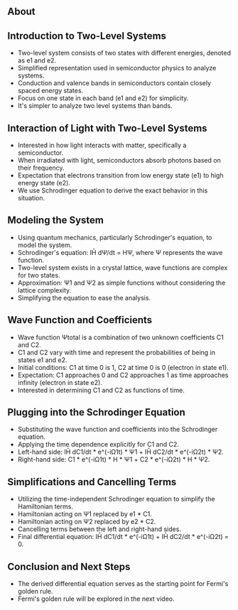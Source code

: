 ## About


## Introduction to Two-Level Systems

- Two-level system consists of two states with different energies, denoted as e1 and e2.
- Simplified representation used in semiconductor physics to analyze systems.
- Conduction and valence bands in semiconductors contain closely spaced energy states.
- Focus on one state in each band (e1 and e2) for simplicity.
- It's simpler to analyze two level systems than bands.

## Interaction of Light with Two-Level Systems

- Interested in how light interacts with matter, specifically a semiconductor.
- When irradiated with light, semiconductors absorb photons based on their frequency.
- Expectation that electrons transition from low energy state (e1) to high energy state (e2).
- We use Schrodinger equation to derive the exact behavior in this situation.

## Modeling the System

- Using quantum mechanics, particularly Schrodinger's equation, to model the system.
- Schrodinger's equation: IH̄ dΨ/dt = HΨ, where Ψ represents the wave function.
- Two-level system exists in a crystal lattice, wave functions are complex for two states.
- Approximation: Ψ1 and Ψ2 as simple functions without considering the lattice complexity.
- Simplifying the equation to ease the analysis.

## Wave Function and Coefficients

- Wave function Ψtotal is a combination of two unknown coefficients C1 and C2.
- C1 and C2 vary with time and represent the probabilities of being in states e1 and e2.
- Initial conditions: C1 at time 0 is 1, C2 at time 0 is 0 (electron in state e1).
- Expectation: C1 approaches 0 and C2 approaches 1 as time approaches infinity (electron in state e2).
- Interested in determining C1 and C2 as functions of time.

## Plugging into the Schrodinger Equation

- Substituting the wave function and coefficients into the Schrodinger equation.
- Applying the time dependence explicitly for C1 and C2.
- Left-hand side: IH̄ dC1/dt * e^(-iΩ1t) * Ψ1 + IH̄ dC2/dt * e^(-iΩ2t) * Ψ2.
- Right-hand side: C1 * e^(-iΩ1t) * H * Ψ1 + C2 * e^(-iΩ2t) * H * Ψ2.

## Simplifications and Cancelling Terms

- Utilizing the time-independent Schrodinger equation to simplify the Hamiltonian terms.
- Hamiltonian acting on Ψ1 replaced by e1 * C1.
- Hamiltonian acting on Ψ2 replaced by e2 * C2.
- Cancelling terms between the left and right-hand sides.
- Final differential equation: IH̄ dC1/dt * e^(-iΩ1t) + IH̄ dC2/dt * e^(-iΩ2t) = 0.

## Conclusion and Next Steps

- The derived differential equation serves as the starting point for Fermi's golden rule.
- Fermi's golden rule will be explored in the next video.
